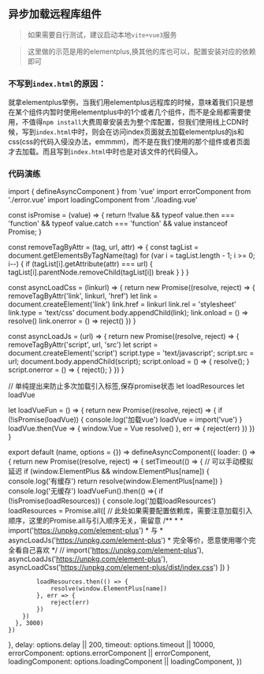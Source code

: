 ## 异步加载远程库组件


> 如果需要自行测试，建议启动本地`vite+vue3`服务

> 这里做的示范是用的elementplus,换其他的库也可以，配置安装对应的依赖即可

### 不写到`index.html`的原因：

就拿elementplus举例，当我们用elementplus远程库的时候，意味着我们只是想在某个组件内暂时使用elementplus中的1个或者几个组件，而不是全局都需要使用，不值得`npm install`大费周章安装去为整个库配置，但我们使用线上CDN时候，写到`index.html`中时，则会在访问index页面就去加载elementplus的js和css(css的代码入侵没办法，emmmm)，而不是在我们使用的那个组件或者页面才去加载。而且写到`index.html`中时也是对该文件的代码侵入。

### 代码演练

<vue3-sfc>
<vue3-file name="asyncCom.js">
import { defineAsyncComponent } from 'vue'
import errorComponent from './error.vue'
import loadingComponent from './loading.vue'

const isPromise = (value) => {
    return !!value && typeof value.then === 'function' && typeof value.catch === 'function' && value instanceof Promise;
}

const removeTagByAttr = (tag, url, attr) => {
    const tagList = document.getElementsByTagName(tag)
    for (var i = tagList.length - 1; i >= 0; i--) {
        if (tagList[i].getAttribute(attr) === url) {
            tagList[i].parentNode.removeChild(tagList[i])
            break
        }
    }
}

const asyncLoadCss = (linkurl) => {
     return new Promise((resolve, reject) => {
        removeTagByAttr('link', linkurl, 'href')
        let link = document.createElement('link')
        link.href = linkurl 
        link.rel = 'stylesheet'
        link.type = 'text/css'
        document.body.appendChild(link);
        link.onload = () => resolve()
        link.onerror = () => reject()
  })
}

const asyncLoadJs = (url) => {
    return new Promise((resolve, reject) => {
        removeTagByAttr('script', url, 'src')
        let script = document.createElement('script')
        script.type = 'text/javascript';
        script.src = url;
        document.body.appendChild(script);
        script.onload = () => {
          resolve();
        }
        script.onerror = () => {
          reject();
        }
  })
}

// 单纯提出来防止多次加载引入标签,保存promise状态
let loadResources
let loadVue

let loadVueFun = () => {
    return new Promise((resolve, reject) => {
        if (!isPromise(loadVue)) {
            console.log('加载vue')
            loadVue = import('vue')
        }
        loadVue.then(Vue => {
            window.Vue = Vue
            resolve()
        }, err => {
            reject(err)
        })
    })
}

export default (name, options = {}) => defineAsyncComponent({
  loader: () => {
    return new Promise((resolve, reject) => {
      setTimeout(() => { // 可以手动模拟延迟
        if (window.ElementPlus && window.ElementPlus[name]) {
            console.log('有缓存')
            return resolve(window.ElementPlus[name])
        }
        console.log('无缓存')
        loadVueFun().then(() =>{
            if (!isPromise(loadResources)) {
                console.log('加载loadResources')
                loadResources = Promise.all([
                    // 此处如果需要配置依赖库，需要注意加载引入顺序，这里的Promise.all与引入顺序无关，需留意
                    /**
                     * 
                     * import('https://unpkg.com/element-plus')
                     * 与
                     * asyncLoadJs('https://unpkg.com/element-plus')
                     * 完全等价，愿意使用哪个完全看自己喜欢
                     */
                    // import('https://unpkg.com/element-plus'),
                    asyncLoadJs('https://unpkg.com/element-plus'),
                    asyncLoadCss('https://unpkg.com/element-plus/dist/index.css')
                ])
            }
            
            loadResources.then(() => {
                resolve(window.ElementPlus[name])  
            }, err => {
                reject(err)
            })
        })
      }, 3000) 
    })
  },
  delay: options.delay || 200,
  timeout: options.timeout || 10000,
  errorComponent: options.errorComponent || errorComponent,
  loadingComponent: options.loadingComponent || loadingComponent,
})
</vue3-file>

<vue3-file name="error.vue">
<template>
  <div>error组件展示中</div>
</template>
</vue3-file>

<vue3-file name="loading.vue">
<template>
    <div>loading组件展示中...</div>
</template>
</vue3-file>

<vue3-file name="App.vue">
<template>
    <div>
        <div class="block">
            <ElButton>123123</ElButton>
        </div>
        <div class="block">
            <ElDatePicker v-model="value1" type="datetime" placeholder="Pick a Date" format="YYYY-MM-DD HH:mm:ss" date-format="MMM DD, YYYY" time-format="HH:mm" ></ElDatePicker>
        </div>
        <div class="block">
            <ElDatePicker v-model="value2" type="datetimerange" start-placeholder="Start date" end-placeholder="End date" format="YYYY-MM-DD HH:mm:ss" date-format="YYYY/MM/DD ddd"
                          time-format="A hh:mm:ss" ></ElDatePicker>
        </div>
        <div class="block">
            <div>testComponent1</div>
            <testComponent1></testComponent1>
        </div>
        <div class="block">
            <div>testComponent2</div>
            <testComponent2></testComponent2>
        </div>
    </div>
</template>
<script setup>
import testComponent1 from './test-component1.vue'
import testComponent2 from './test-component2.vue'
import asyncComFun from './asyncCom'
const ElDatePicker = asyncComFun('ElDatePicker', {})
const ElButton = asyncComFun('ElButton')
import { ref } from 'vue'
const value1 = ref('')
const value2 = ref('')
</script>
<style scoped>
.block {
    padding: 20px;
    margin: 0 0 20px 0;
    border: 1px solid #eee;
}
</style>
</vue3-file>

<vue3-file name="test-component1.vue">
<template>
    <div class="flex flex-wrap gap-4 items-center">
        <el-select-v2 v-model="value" :options="options" placeholder="Please select" size="large" style="width: 240px" ></el-select-v2>
        <el-transfer v-model="transferValue" :data="data"></el-transfer>
    </div>
</template>
  
<script setup>
import { ref } from 'vue'
import asyncComFun from './asyncCom.js'
const elSelectV2 = asyncComFun('ElSelectV2')
const elTransfer = asyncComFun('ElTransfer')

const initials = ['a', 'b', 'c', 'd', 'e', 'f', 'g', 'h', 'i', 'j']

const value = ref()
const options = Array.from({ length: 1000 }).map((_, idx) => ({
  value: `Option ${idx + 1}`,
  label: `${initials[idx % 10]}${idx}`
}))

const generateData = () => {
  const data = []
  for (let i = 1; i <= 15; i++) {
    data.push({
      key: i,
      label: `Option ${i}`,
      disabled: i % 4 === 0
    })
  }
  return data
}

const data = ref(generateData())
const transferValue = ref([])
</script>
  
<style scoped>
.example-showcase .el-select-v2 {
    margin-right: 20px;
}
</style>
</vue3-file>

<vue3-file name="test-component2.vue">
<template>
    <el-calendar v-model="value"></el-calendar>
    <testComponent1></testComponent1>
</template>
  
<script setup>
import { ref } from 'vue'
import testComponent1 from './test-component1.vue'
import asyncComFun from './asyncCom.js'

const elCalendar = asyncComFun('ElCalendar')
const value = ref(new Date())
</script>
</vue3-file>

</vue3-sfc>
